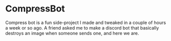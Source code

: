 # CompressBot

Compress bot is a fun side-project I made and tweaked in a couple of hours a week or so ago. A friend asked me to make a discord bot that basically destroys an image when someone sends one, and here we are.
